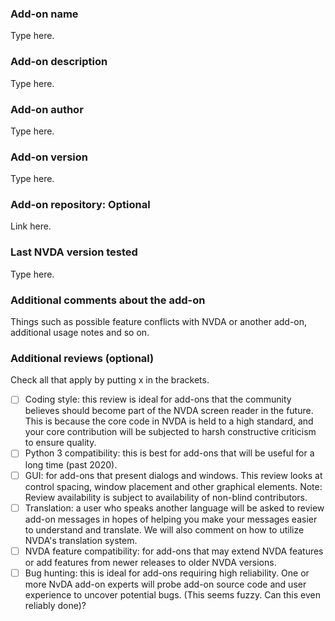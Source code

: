 ### Add-on name

Type here.

### Add-on description

Type here.

### Add-on author

Type here.

### Add-on version

Type here.

### Add-on repository: Optional

Link here.

### Last NVDA version tested

Type here.

### Additional comments about the add-on

Things such as possible feature conflicts with NVDA or another add-on, additional usage notes and so on.

### Additional reviews (optional)

Check all that apply by putting x in the brackets.

* [ ] Coding style: this review is ideal for add-ons that the community believes should become part of the NVDA screen reader in the future. This is because the core code in NVDA is held to a high standard, and your core contribution will be subjected to harsh constructive criticism to ensure quality.
* [ ] Python 3 compatibility: this is best for add-ons that   will be useful  for a long time (past 2020).
* [ ] GUI: for add-ons that present dialogs and windows. This review looks at control spacing, window placement and other graphical elements. Note: Review availability is subject to availability of non-blind contributors.
* [ ] Translation: a user who speaks another language will be asked to review add-on messages in hopes of helping you make your messages easier to understand and translate. We will also comment on how to utilize NVDA's translation system.
* [ ] NVDA feature compatibility: for add-ons that may extend NVDA features or add features from newer releases to older NVDA versions.
* [ ] Bug hunting: this is ideal for add-ons requiring high reliability. One or more NvDA add-on experts will probe add-on source code and user experience to uncover potential bugs. (This seems fuzzy. Can this even reliably done)?
